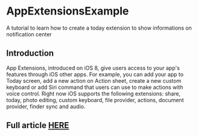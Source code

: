 # AppExtensionsExample
A tutorial to learn how to create a today extension to show informations on notification center

## Introduction
App Extensions, introduced on iOS 8, give users access to your app's features through iOS other apps. For example, you can add your app to Today screen, add a new action on Action sheet, create a new custom keyboard or add Siri command that users can use to make actions with voice control.
Right now iOS supports the following extensions: share, today, photo editing, custom keyboard, file provider, actions, document provider, finder sync and audio.

## Full article [HERE](https://medium.com/better-programming/how-to-create-a-today-extension-widget-in-swift-8892fcd30ea8)

